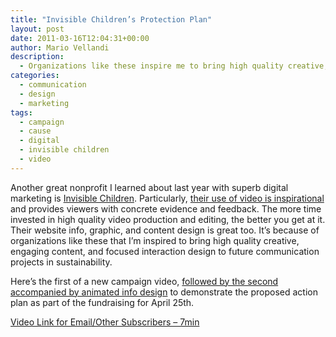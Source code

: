 ```yaml
---
title: "Invisible Children’s Protection Plan"
layout: post
date: 2011-03-16T12:04:31+00:00
author: Mario Vellandi
description:
  - Organizations like these inspire me to bring high quality creative, engaging content, and focused interaction design to future communication projects in sustainability
categories:
  - communication
  - design
  - marketing
tags:
  - campaign
  - cause
  - digital
  - invisible children
  - video
---
```

Another great nonprofit I learned about last year with superb digital marketing is [Invisible Children](http://www.invisiblechildren.com/). Particularly, [their use of video is inspirational](http://vimeo.com/invisible) and provides viewers with concrete evidence and feedback. The more time invested in high quality video production and editing, the better you get at it. Their website info, graphic, and content design is great too. It&#8217;s because of organizations like these that I&#8217;m inspired to bring high quality creative, engaging content, and focused interaction design to future communication projects in sustainability.

Here&#8217;s the first of a new campaign video, [followed by the second accompanied by animated info design](http://vimeo.com/20387605) to demonstrate the proposed action plan as part of the fundraising for April 25th.

[Video Link for Email/Other Subscribers &#8211; 7min](http://vimeo.com/20031808)
